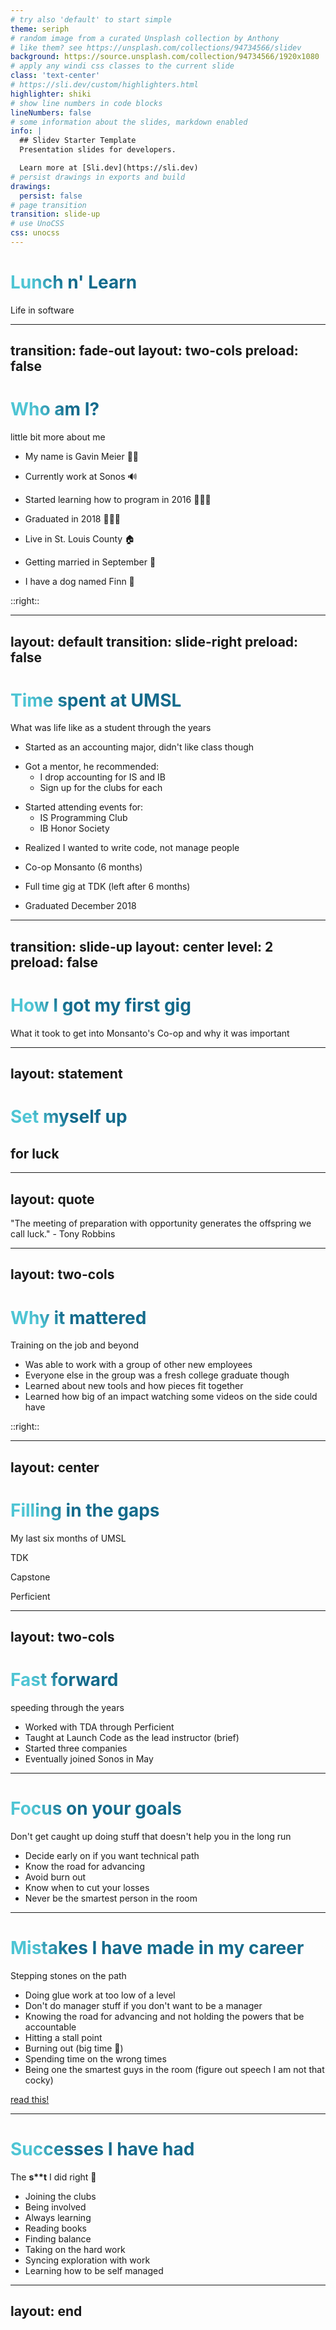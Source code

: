 ```yaml
---
# try also 'default' to start simple
theme: seriph
# random image from a curated Unsplash collection by Anthony
# like them? see https://unsplash.com/collections/94734566/slidev
background: https://source.unsplash.com/collection/94734566/1920x1080
# apply any windi css classes to the current slide
class: 'text-center'
# https://sli.dev/custom/highlighters.html
highlighter: shiki
# show line numbers in code blocks
lineNumbers: false
# some information about the slides, markdown enabled
info: |
  ## Slidev Starter Template
  Presentation slides for developers.

  Learn more at [Sli.dev](https://sli.dev)
# persist drawings in exports and build
drawings:
  persist: false
# page transition
transition: slide-up
# use UnoCSS
css: unocss
---
```


# Lunch n' Learn

Life in software


<!--
Welcome thanks for having me and for coming
- I hope that you all can walk away with a little more knowledge to help you 
- If you are confused after this talk I am happy to chat with you after and help you where I can
- I am excited to be back here at UMSL where my journey started.
-->

---
transition: fade-out
layout: two-cols
preload: false
---
<span v-motion :initial="{opacity: 0, scale: .2}" :enter="{opacity: 1, scale: 1, transition: { type: 'keyframes', duration: 1200, ease: 'easeIn'}}">

# Who am I?
little bit more about me

</span>

<v-click>

- My name is Gavin Meier 👋🏻

</v-click>

<v-click>

- Currently work at Sonos 🔊

</v-click>

<v-click>

- Started learning how to program in 2016 🧑🏻‍💻

</v-click>

<v-click>

- Graduated in 2018 🧑🏻‍🎓

</v-click>

<v-click>

- Live in St. Louis County 🏠

</v-click>

<v-click>

- Getting married in September 💍

</v-click>


<v-click>

- I have a dog named Finn 🐩

</v-click>

::right::

<div v-motion :initial="{opacity: 0, scale: .2}" :enter="{opacity: 1, scale: 1, transition: { type: 'keyframes', duration: 700, ease: 'easeIn'}}" class='flex items-center h-full'>
  <Intro />
</div>


<style>
h1 {
  background-color: #2B90B6;
  background-image: linear-gradient(45deg, #4EC5D4 10%, #146b8c 20%);
  background-size: 100%;
  -webkit-background-clip: text;
  -moz-background-clip: text;
  -webkit-text-fill-color: transparent;
  -moz-text-fill-color: transparent;
}
</style>



<!--

talking points
from usmsl to software dev
using focus to reach your goals
interviewing in big tech
life for me
whats next


time spent working at launch code
  leaving launch code



mistakes to learn from

nft project

time spent interviewing (a lot)
  getting told no

starting at sonos
  getting promoted at sonos
  where next


hot takes
micro services
complexity
multi language

-->

---
layout: default
transition: slide-right
preload: false
---

<div v-motion :initial="{ scale: .2}" :enter="{scale: 1, transition: {type: 'keyframes', ease: 'easeOut', duration: 500 }}">

# Time spent at UMSL
What was life like as a student through the years

</div>

<v-click>

- Started as an accounting major, didn't like class though

</v-click>
<v-click>

- Got a mentor, he recommended:
  - I drop accounting for IS and IB
  - Sign up for the clubs for each

</v-click>

<v-click>

- Started attending events for:
  - IS Programming Club
  - IB Honor Society

</v-click>


<v-click>

- Realized I wanted to write code, not manage people

</v-click>

<v-click>

- Co-op Monsanto (6 months)

</v-click>

<v-click>

- Full time gig at TDK (left after 6 months)

</v-click>

<v-click>

- Graduated December 2018

</v-click>

<div class="w-full flex justify-end items-start -mt-42">

<div v-motion :initial="{y: 200, scale: 2}" :enter="{y: 0, scale: 1, transition: {type: 'spring', stiffness: 20, damping: 10, mass: 3 }}" class='w-md'>

<Graduation />

</div>

</div>

<!-- 
- Accounting Major
  - Came from a community college transfer degree
  - I made a lot of mistakes before hand
  - I was not always laser focused, 
  - for reference I graduated from an alternative school due to missing too much high school. 
  - So pretty much 8th grade to STLCC, 
  - still didn't apply myself all the way there. 
  - Looking back it was due to lack of vision 
  - Dropped out of college, worked in logistics and waste management (trucking for my father)
  - After that I gained more vision, the vision I didn't want to do this shit the rest of my life

- Grandparents friend, Dick Narvarro
  - Sadly he passed away this past year,  as well as my grandfather
  - Great guy though, both worked at Boeing 
  - probably the smartest guy I have ever met
  - Didn't know him that much before joining UMSL
  - Just up time to meet with him to just chat
  - First week and ironically, I didn't like accounting I realized
  - Mind mapping
  - Meet every other week for a few months
  - Words mentioned pointed to joining IS and IB
  - Was able to keep classes but switch majors
  - He recommended I get involved! (VERY IMPORTANT)

- Met Dr Merc and Mo
  - Just showed up 
  - Didn't really know what was going on
  - Met other students, they seemed they had it more together though
  - Ended up voluter to be VP of both the IB HS and IS PC
  - FIgured why not bc I was there anyways
  - General theme in my talk is show up, and prepare as you learn more

- Figured I would be a PM before
  - Took JAVA with Brian
  - Didn't even think it was possible for me to do but ended up liking it so I just did a lot of the work right off the bat
  - Asked him for more work 
  - He asked me if I wanted to be a dev
  - He told me that the salary was high off the bat
  - Interest gained
  - Already making halfway decent money working at Charlie Gittos
  - Paid for school myself didn't want to get job making same amount after graduating
  - Someething he says that has stuck with me all these years, if you got the skills you don't need to worry about the job, bc you are in demand

- I will shoot you straight on the money out there bc its important to know and these are not my pay anymore so I will share the numbers here for awareness
-  Scored Coop more of this later
- Scored salary job making 75k while I was a student
- Graduated with salary of 100k offer
 -->

---
transition: slide-up
layout: center
level: 2
preload: false
---

<div class="text-center" v-motion :initial="{y: -100, scale: 2, opacity: .3}" :enter="{y: 0, scale: 1, opacity: 1, transition: {type: 'keyframes', duration: 1000, ease: 'backInOut'}}">

# How I got my first gig
What it took to get into Monsanto's Co-op and why it was important

</div>

<div class="flex justify-center items-center">

<div v-motion :initial="{opacity: .2, scale: .2}" :enter="{opacity: 1, scale: 1, transition: {type: 'keyframes', duration: 1000, ease: 'backInOut'}}" class="w-md">
  <Vision />
</div>
</div>

---
layout: statement
---

# Set myself up
## for luck

<!-- 
- By attending the meetings and clubs I had exposure to events
- Found out that umsl was open hosting interviews for Monsanto
- Signed up
- Got job
- Had I not been in the club for IS or IB I would not have heard about this stuff
 -->
---
layout: quote
---

"The meeting of preparation with opportunity generates the offspring we call luck." - Tony Robbins

<!-- 
The facts at the time
- Barely knew programming, for reference it took me two weeks to untangle how npm install worked when I did my java two side project
- Had no idea wht I was signing myself up for our how apps worked
- But I knew I wanted to learn how
- Able to see gap in school knowledge vs what for instance my friend from 
the programming club Mo had.
 -->

---
layout: two-cols
---

# Why it mattered
Training on the job and beyond

- Was able to work with a group of other new employees
- Everyone else in the group was a fresh college graduate though
- Learned about new tools and how pieces fit together
- Learned how big of an impact watching some videos on the side could have

::right::

<Learning />

<!-- 
- Able to see how teams should work
- Great place to work in STL
- Honestly might still be there if they had given me a job
- Young people excited about code!!!
- Cutting edge stuff
- Skills in action -> BRIAN SHOUT OUT
- Spent my days learning and then nights watching videos
- I can not stress how important the videos are in the beginning 

 -->
---
layout: center
---

<span class="text-center">

# Filling in the gaps
My last six months of UMSL


<v-click>

TDK

</v-click>

<v-click>

Capstone

</v-click>

<v-click>

Perficient

</v-click>

</span>

<!-- 
- TDK was a place I knew about because I had meet someone who worked
there through yet again attending the IS meetings

  - Because of this I was able to come on as a team member while still in college

- Differences between TDK and Monsanto


- Capstone work start
  - Driver app
  - Deadlines 
  - Pushing myself to the max
  - Nice working app
  - 3 apps actually (2 front ends and one backend)

- Leaving TDk, joining Perficient 
  - Making educated choices
  - Finding people that actually have interests that align with yours
  - Questions to ask
    - Team structure
    - Tooling used
    - Work expectation 
    - Experience of team members
    - Interviews in stl companies in the begining are usually more chats
  - Must haves!!
 -->

---
layout: two-cols
---

# Fast forward
speeding through the years

- Worked with TDA through Perficient
- Taught at Launch Code as the lead instructor (brief)
- Started three companies
- Eventually joined Sonos in May

<!-- 
- I LOVED my team at TDA
- The team is one of the most important aspects
- started as first consultant for TDA for Perficient 
- ended with TDA being one of the biggest accounts
- Built frameworks
- Learned deep knowledge from team lead
- Challenged myself to work on hard stuff
- Realizing my knowledge wasn't complete

- Taught at launch code
- Difference in opinions on delivery (I was still pretty fresh)

- Started
  - EZ Trucking -> Failed to launch in time, beat to market (company that launched made 23-ish million that year in rev)
  - Point Blank Digital -> consulting company with friends 
  - Digitial ART -> Launched NFT project

- Ended up at Sonos
 -->

---

# Focus on your goals
Don't get caught up doing stuff that doesn't help you in the long run

- Decide early on if you want technical path
- Know the road for advancing
- Avoid burn out
- Know when to cut your losses
- Never be the smartest person in the room


<!-- 
- What I mean by this, is your goal to be in meetings 
- Or is your goal to spend time writing code
- Hard to navigate in certain companies (bc its often viewed as the same thing)

- Know what it takes to reach the next promotion or raise
- Make sure goals are clear
- Hold the boss responsible
- If they tell you a certain time, make them hold to it, or leave
- Find the right balance
- Don't overwork yourself
- Spent probably 90 to 100 hours a week coding for a year and a half
- COVID HIT and app failed === Gavin doesn't want to code for fun
- Know when you have reached the point where you are not going to advance
- Know when you are not being challenged 
- If you are doing stuff you don't want to do do something else
- Don't be a lead in your first five years
- Always have others on your team to compete with even if they hit the same level 
 -->
---

# Mistakes I have made in my career
Stepping stones on the path

- Doing glue work at too low of a level
- Don't do manager stuff if you don't want to be a manager
- Knowing the road for advancing and not holding the powers that be accountable
- Hitting a stall point
- Burning out (big time 👀)
- Spending time on the wrong times
- Being one the smartest guys in the room (figure out speech I am not that cocky)

[read this!](https://noidea.dog/glue)

---

# Successes I have had
The **s\*\*t**  I did right 🤬

- Joining the clubs
- Being involved
- Always learning
- Reading books
- Finding balance
- Taking on the hard work
- Syncing exploration with work
- Learning how to be self managed

---
layout: end
---